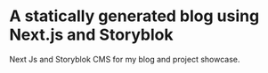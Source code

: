 # A statically generated blog using Next.js and Storyblok

Next Js and Storyblok CMS for my blog and project showcase.